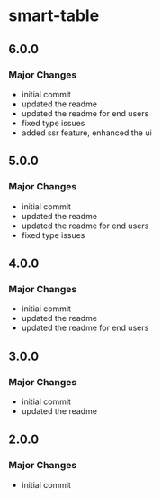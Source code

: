 # smart-table

## 6.0.0

### Major Changes

- initial commit
- updated the readme
- updated the readme for end users
- fixed type issues
- added ssr feature, enhanced the ui

## 5.0.0

### Major Changes

- initial commit
- updated the readme
- updated the readme for end users
- fixed type issues

## 4.0.0

### Major Changes

- initial commit
- updated the readme
- updated the readme for end users

## 3.0.0

### Major Changes

- initial commit
- updated the readme

## 2.0.0

### Major Changes

- initial commit
